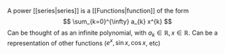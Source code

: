 A power [[series|series]] is a [[Functions|function]] of the form
$$
\sum_{k=0}^{\infty} a_{k} x^{k}
$$
Can be thought of as an infinite polynomial, with $a_{k}\in\mathbb{R},x\in\mathbb{R}$. Can be a representation of other functions ($e^{ x },\sin x,\cos x$, etc)

